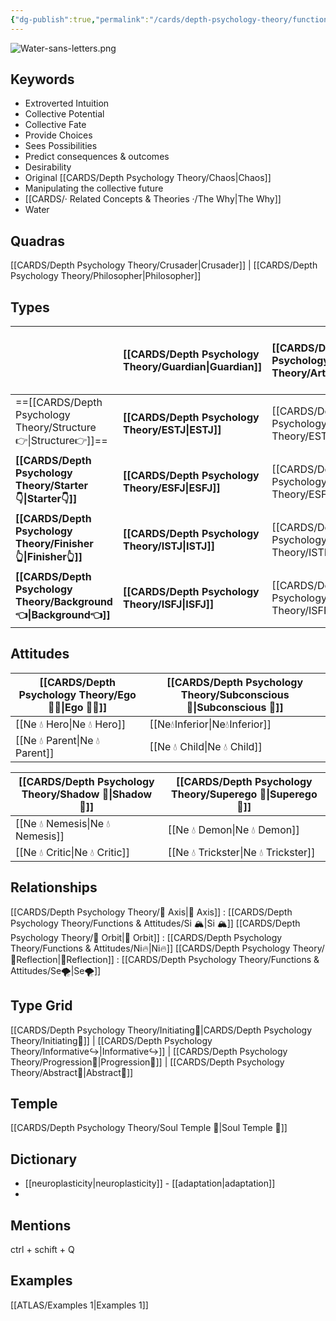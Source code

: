 ```yaml
---
{"dg-publish":true,"permalink":"/cards/depth-psychology-theory/functions-and-attitudes/ne/","noteIcon":"","created":"2022-12-27T21:20:33.776+01:00","updated":"2023-04-20T21:07:48.564+02:00"}
---
```


![Water-sans-letters.png](/img/user/EXTRAS/Images/Water-sans-letters.png)
## Keywords 
- Extroverted Intuition
- Collective Potential
- Collective Fate
- Provide Choices 
- Sees Possibilities 
- Predict consequences & outcomes 
- Desirability
- Original [[CARDS/Depth Psychology Theory/Chaos\|Chaos]]
- Manipulating the collective future 
- [[CARDS/· Related Concepts & Theories ·/The Why\|The Why]]
- Water

## Quadras
[[CARDS/Depth Psychology Theory/Crusader\|Crusader]] | [[CARDS/Depth Psychology Theory/Philosopher\|Philosopher]] 

## Types 

|            | **[[CARDS/Depth Psychology Theory/Guardian\|Guardian]]** | [[CARDS/Depth Psychology Theory/Artisan\|Artisan]] | **[[CARDS/Depth Psychology Theory/Future-Thinker\|Future-Thinker]]** | **[[CARDS/Depth Psychology Theory/Idealist\|Idealist]]** |
|:---------- |:-------- |:------- |:------------ |:-------- |
| ==[[CARDS/Depth Psychology Theory/Structure👉\|Structure👉]]== | **[[CARDS/Depth Psychology Theory/ESTJ\|ESTJ]]**     | [[CARDS/Depth Psychology Theory/ESTP\|ESTP]]    | [[CARDS/Depth Psychology Theory/ENTJ\|ENTJ]]         | [[CARDS/Depth Psychology Theory/ENFJ\|ENFJ]]     |
| **[[CARDS/Depth Psychology Theory/Starter👇\|Starter👇]]**    | **[[CARDS/Depth Psychology Theory/ESFJ\|ESFJ]]**     | [[CARDS/Depth Psychology Theory/ESFP\|ESFP]]    | **[[CARDS/Depth Psychology Theory/ENTP\|ENTP]]**         | **[[CARDS/Depth Psychology Theory/ENFP\|ENFP]]**     |
| **[[CARDS/Depth Psychology Theory/Finisher👆\|Finisher👆]]**   | **[[CARDS/Depth Psychology Theory/ISTJ\|ISTJ]]**     | [[CARDS/Depth Psychology Theory/ISTP\|ISTP]]  | [[CARDS/Depth Psychology Theory/INTJ\|INTJ]]         | [[CARDS/Depth Psychology Theory/INFJ\|INFJ]] |
| **[[CARDS/Depth Psychology Theory/Background👈\|Background👈]]** | **[[CARDS/Depth Psychology Theory/ISFJ\|ISFJ]]**     | [[CARDS/Depth Psychology Theory/ISFP\|ISFP]]    | **[[CARDS/Depth Psychology Theory/INTP\|INTP]]**         | **[[CARDS/Depth Psychology Theory/INFP\|INFP]]**     |      


## Attitudes

| [[CARDS/Depth Psychology Theory/Ego 🙋‍♂️\|Ego 🙋‍♂️]]        | [[CARDS/Depth Psychology Theory/Subconscious 🤸\|Subconscious 🤸]]    |
| -------------------- | ---------------------- |
| [[Ne 💧 Hero\|Ne 💧 Hero]]   | [[Ne💧Inferior\|Ne💧Inferior]]  |
| [[Ne 💧 Parent\|Ne 💧 Parent]] | [[Ne 💧 Child\|Ne 💧 Child]] |

| [[CARDS/Depth Psychology Theory/Shadow 👤\|Shadow 👤]]         | [[CARDS/Depth Psychology Theory/Superego 👹\|Superego 👹]]         |
| --------------------- | ----------------------- |
| [[Ne 💧 Nemesis\|Ne 💧 Nemesis]] |  [[Ne 💧 Demon\|Ne 💧 Demon]] |
| [[Ne 💧 Critic\|Ne 💧 Critic]]  | [[Ne 💧 Trickster\|Ne 💧 Trickster]] |

## Relationships 
[[CARDS/Depth Psychology Theory/🧲 Axis\|🧲 Axis]] : [[CARDS/Depth Psychology Theory/Functions & Attitudes/Si 🏔️\|Si 🏔️]]
[[CARDS/Depth Psychology Theory/🔄 Orbit\|🔄 Orbit]] : [[CARDS/Depth Psychology Theory/Functions & Attitudes/Ni🔥\|Ni🔥]]
[[CARDS/Depth Psychology Theory/🔀Reflection\|🔀Reflection]]  : [[CARDS/Depth Psychology Theory/Functions & Attitudes/Se🌪️\|Se🌪️]]

## Type Grid 
[[CARDS/Depth Psychology Theory/Initiating👋\|CARDS/Depth Psychology Theory/Initiating👋]] | [[CARDS/Depth Psychology Theory/Informative↪️\|Informative↪️]] | [[CARDS/Depth Psychology Theory/Progression🧗\|Progression🧗]] | [[CARDS/Depth Psychology Theory/Abstract💭\|Abstract💭]] 

## Temple 
[[CARDS/Depth Psychology Theory/Soul Temple 👥\|Soul Temple 👥]]

## Dictionary
- [[neuroplasticity\|neuroplasticity]] - [[adaptation\|adaptation]]
- 

## Mentions 
ctrl + schift + Q

## Examples 
[[ATLAS/Examples 1\|Examples 1]] 
